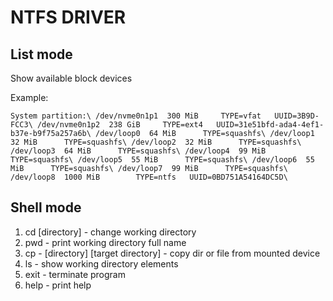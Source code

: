 # NTFS DRIVER

## List mode

Show available block devices

Example:

``
System partition:\
/dev/nvme0n1p1	300 MiB		TYPE=vfat	UUID=3B9D-FCC3\
/dev/nvme0n1p2	238 GiB		TYPE=ext4	UUID=31e51bfd-ada4-4ef1-b37e-b9f75a257a6b\
/dev/loop0	64 MiB		TYPE=squashfs\
/dev/loop1	32 MiB		TYPE=squashfs\
/dev/loop2	32 MiB		TYPE=squashfs\
/dev/loop3	64 MiB		TYPE=squashfs\
/dev/loop4	99 MiB		TYPE=squashfs\
/dev/loop5	55 MiB		TYPE=squashfs\
/dev/loop6	55 MiB		TYPE=squashfs\
/dev/loop7	99 MiB		TYPE=squashfs\
/dev/loop8	1000 MiB		TYPE=ntfs	UUID=0BD751A54164DC5D\
``

## Shell mode

1. cd [directory] - change working directory
2. pwd - print working directory full name
3. cp - [directory] [target directory] - copy dir or file from mounted device
4. ls - show working directory elements
5. exit - terminate program
6. help - print help